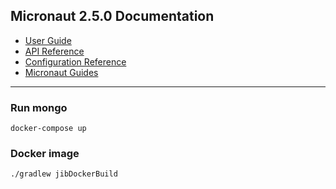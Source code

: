 ## Micronaut 2.5.0 Documentation

- [User Guide](https://docs.micronaut.io/2.5.0/guide/index.html)
- [API Reference](https://docs.micronaut.io/2.5.0/api/index.html)
- [Configuration Reference](https://docs.micronaut.io/2.5.0/guide/configurationreference.html)
- [Micronaut Guides](https://guides.micronaut.io/index.html)
---

### Run mongo

`docker-compose up`

### Docker image

`./gradlew jibDockerBuild`